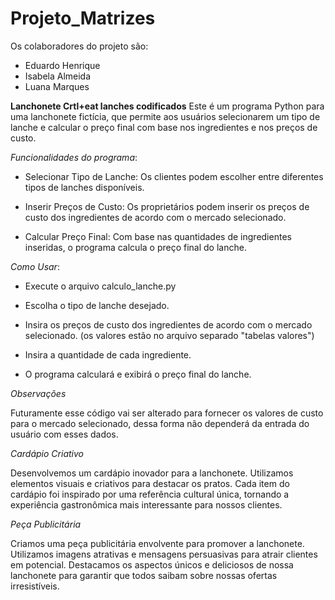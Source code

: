# Projeto_Matrizes

Os colaboradores do projeto são: 

- Eduardo Henrique
- Isabela Almeida
- Luana Marques

**Lanchonete Crtl+eat lanches codificados**
Este é um programa Python para uma lanchonete fictícia, que permite aos usuários selecionarem um tipo de lanche e calcular o preço final com base nos ingredientes e nos preços de custo.

_Funcionalidades do programa_:

- Selecionar Tipo de Lanche: Os clientes podem escolher entre diferentes tipos de lanches disponíveis.

- Inserir Preços de Custo: Os proprietários podem inserir os preços de custo dos ingredientes de acordo com o mercado selecionado.

- Calcular Preço Final: Com base nas quantidades de ingredientes inseridas, o programa calcula o preço final do lanche.

_Como Usar_:

- Execute o arquivo calculo_lanche.py

- Escolha o tipo de lanche desejado.

- Insira os preços de custo dos ingredientes de acordo com o mercado selecionado. (os valores estão no arquivo separado "tabelas valores")

- Insira a quantidade de cada ingrediente.

- O programa calculará e exibirá o preço final do lanche.

_Observações_

Futuramente esse código vai ser alterado para fornecer os valores de custo para o mercado selecionado, dessa forma não dependerá da entrada do usuário com esses dados. 

_Cardápio Criativo_

Desenvolvemos um cardápio inovador para a lanchonete. Utilizamos elementos visuais e criativos para destacar os pratos.
Cada item do cardápio foi inspirado por uma referência cultural única, tornando a experiência gastronômica mais interessante para nossos clientes.

_Peça Publicitária_

Criamos uma peça publicitária envolvente para promover a lanchonete. Utilizamos imagens atrativas e mensagens persuasivas para atrair clientes em potencial.
Destacamos os aspectos únicos e deliciosos de nossa lanchonete para garantir que todos saibam sobre nossas ofertas irresistíveis.


